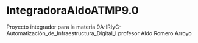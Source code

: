 # IntegradoraAldoATMP9.0
Proyecto integrador para la materia 9A-IRIyC-Automatización_de_Infraestructura_Digital_I  profesor Aldo Romero Arroyo
